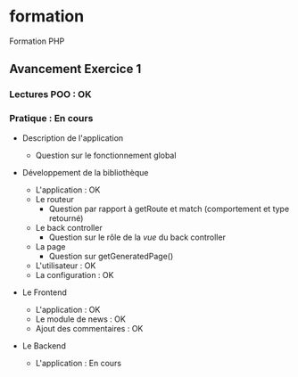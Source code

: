 # formation
Formation PHP

## Avancement Exercice 1

### Lectures POO : OK

### Pratique : En cours

* Description de l'application
    * Question sur le fonctionnement global

* Développement de la bibliothèque
    * L'application : OK
    * Le routeur
        * Question par rapport à getRoute et match (comportement et type retourné)
    * Le back controller
        * Question sur le rôle de la *vue* du back controller
    * La page
        * Question sur getGeneratedPage()
    * L'utilisateur : OK
    * La configuration : OK

* Le Frontend
    * L'application : OK
    * Le module de news : OK
    * Ajout des commentaires : OK

* Le Backend
    * L'application : En cours

